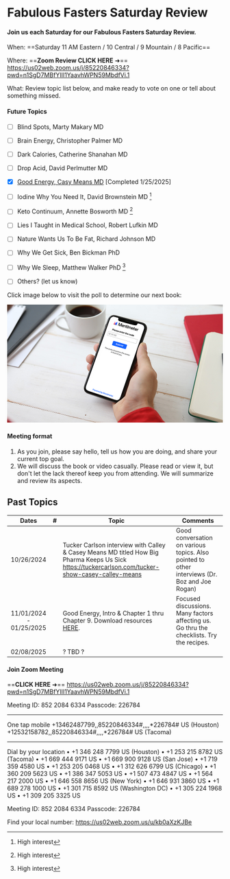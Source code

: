 # Fabulous Fasters Saturday Review

####  Join us each Saturday for our Fabulous Fasters Saturday Review.

When: ==Saturday 11 AM Eastern / 10 Central / 9 Mountain / 8 Pacific==

Where: ==**Zoom Review CLICK HERE** ➜== https://us02web.zoom.us/j/85220846334?pwd=n1SgD7MBfYIlI1YaavhWPN59MbdfVi.1

What: Review topic list below, and make ready to vote on one or tell about something missed.

#### Future Topics

   - [ ] Blind Spots, Marty Makary MD

   - [ ] Brain Energy, Christopher Palmer MD

   - [ ] Dark Calories, Catherine Shanahan MD

   - [ ] Drop Acid, David Perlmutter MD

   - [x] [Good Energy, Casy Means MD](https://www.caseymeans.com/) [Completed 1/25/2025]

   - [ ] Iodine Why You Need It, David Brownstein MD [^!]

   - [ ] Keto Continuum, Annette Bosworth MD [^!]

   - [ ] Lies I Taught in Medical School, Robert Lufkin MD

   - [ ] Nature Wants Us To Be Fat, Richard Johnson MD

   - [ ] Why We Get Sick, Ben Bickman PhD
   - [ ] Why We Sleep, Matthew Walker PhD [^!]
   - [ ] Others? (let us know)

Click image below to visit the poll to determine our next book: 

[![img](SaturdayReview.assets/og_picture.jpg)](https://www.menti.com/alk6ohgky69i)

[^!]: High interest

#### Meeting format

1. As you join, please say hello, tell us how you are doing, and share your current top goal.
2. We will discuss the book or video casually. Please read or view it, but don't let the lack thereof keep you from attending. We will summarize and review its aspects.

## Past Topics

   Dates   |  #  | Topic | Comments 
:--------: | :-: | ------------------------------------------------------------------------------------------------------------------------------------------------------------------------------- | ------------------------------------------------------------------------------------------------------------------------------------------------------------------------------------------------------------------- 
10/26/2024 |    | Tucker Carlson interview with Calley & Casey Means MD titled How Big Pharma Keeps Us Sick https://tuckercarlson.com/tucker-show-casey-calley-means | Good conversation on various topics. Also pointed to other interviews (Dr. Boz and Joe Rogan) 
11/01/2024 - 01/25/2025 |    | Good Energy, Intro & Chapter 1 thru Chapter 9. Download resources [HERE](https://www.caseymeans.com/goodenergy#materials). | Focused discussions. Many factors affecting us. Go thru the checklists. Try the recipes. 
02/08/2025 |  | ? TBD ? |  

#### Join Zoom Meeting

==**CLICK HERE** ➜== https://us02web.zoom.us/j/85220846334?pwd=n1SgD7MBfYIlI1YaavhWPN59MbdfVi.1

Meeting ID: 852 2084 6334
Passcode: 226784

---

One tap mobile
+13462487799,,85220846334#,,,,*226784# US (Houston)
+12532158782,,85220846334#,,,,*226784# US (Tacoma)

---

Dial by your location
• +1 346 248 7799 US (Houston)
• +1 253 215 8782 US (Tacoma)
• +1 669 444 9171 US
• +1 669 900 9128 US (San Jose)
• +1 719 359 4580 US
• +1 253 205 0468 US
• +1 312 626 6799 US (Chicago)
• +1 360 209 5623 US
• +1 386 347 5053 US
• +1 507 473 4847 US
• +1 564 217 2000 US
• +1 646 558 8656 US (New York)
• +1 646 931 3860 US
• +1 689 278 1000 US
• +1 301 715 8592 US (Washington DC)
• +1 305 224 1968 US
• +1 309 205 3325 US

Meeting ID: 852 2084 6334
Passcode: 226784

Find your local number: https://us02web.zoom.us/u/kb0aXzKJBe

